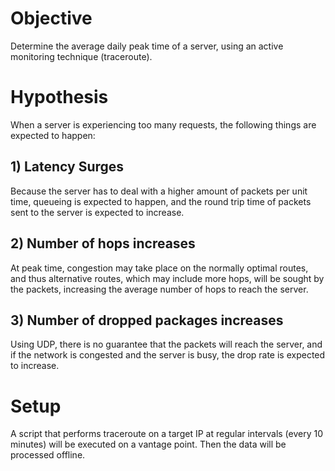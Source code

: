# Objective

Determine the average daily peak time of a server, using an active monitoring technique (traceroute).

# Hypothesis

When a server is experiencing too many requests, the following things are expected to happen:

## 1) Latency Surges

Because the server has to deal with a higher amount of packets per unit time, queueing is expected to happen, and the round trip time of packets sent to the server is expected to increase.

## 2) Number of hops increases

At peak time, congestion may take place on the normally optimal routes, and thus alternative routes, which may include more hops, will be sought by the packets, increasing the average number of hops to reach the server.

## 3) Number of dropped packages increases

Using UDP, there is no guarantee that the packets will reach the server, and if the network is congested and the server is busy, the drop rate is expected to increase.

# Setup

A script that performs traceroute on a target IP at regular intervals (every 10 minutes) will be executed on a vantage point. Then the data will be processed offline.




